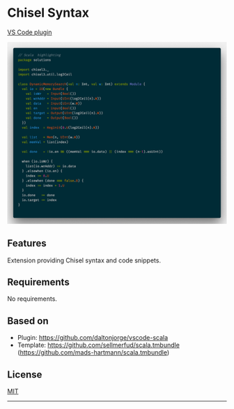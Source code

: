 # Chisel Syntax

[VS Code plugin](https://marketplace.visualstudio.com/items?itemName=nicolasstucki.scala)

![Comparison of Scala vs Chisel syntax highlighting](images/comparison.gif)

## Features

Extension providing Chisel syntax and code snippets.

## Requirements

No requirements.

## Based on
* Plugin: https://github.com/daltonjorge/vscode-scala
* Template: https://github.com/sellmerfud/scala.tmbundle (https://github.com/mads-hartmann/scala.tmbundle)

## License
[MIT](LICENSE)

-----------------------------------------------------------------------------------------------------------
